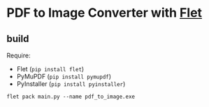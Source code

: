 # PDF to Image Converter with [Flet](https://flet.dev/)

## build

Require:

+ Flet (`pip install flet`)
+ PyMuPDF (`pip install pymupdf`)
+ PyInstaller (`pip install pyinstaller`)

```
flet pack main.py --name pdf_to_image.exe
```



